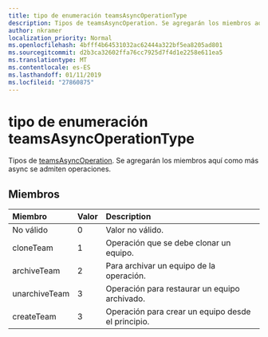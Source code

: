 ```yaml
---
title: tipo de enumeración teamsAsyncOperationType
description: Tipos de teamsAsyncOperation. Se agregarán los miembros aquí como más async se admiten operaciones.
author: nkramer
localization_priority: Normal
ms.openlocfilehash: 4bfff4b64531032ac62444a322bf5ea8205ad801
ms.sourcegitcommit: d2b3ca32602ffa76cc7925d7f4d1e2258e611ea5
ms.translationtype: MT
ms.contentlocale: es-ES
ms.lasthandoff: 01/11/2019
ms.locfileid: "27860875"
---
```

# <a name="teamsasyncoperationtype-enum-type"></a>tipo de enumeración teamsAsyncOperationType



Tipos de [teamsAsyncOperation](teamsasyncoperation.md). Se agregarán los miembros aquí como más async se admiten operaciones.

## <a name="members"></a>Miembros

| Miembro	 | Valor| Description |
|:---------------|:--------|:----------|
|No válido|0|Valor no válido.|
|cloneTeam|1|Operación que se debe clonar un equipo.|
|archiveTeam|2|Para archivar un equipo de la operación.|
|unarchiveTeam|3|Operación para restaurar un equipo archivado.|
|createTeam|3|Operación para crear un equipo desde el principio.|

